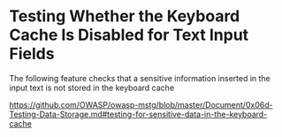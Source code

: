 # Testing Whether the Keyboard Cache Is Disabled for Text Input Fields


The following feature checks that a sensitive information inserted in the input text is not stored in the keyboard cache

https://github.com/OWASP/owasp-mstg/blob/master/Document/0x06d-Testing-Data-Storage.md#testing-for-sensitive-data-in-the-keyboard-cache